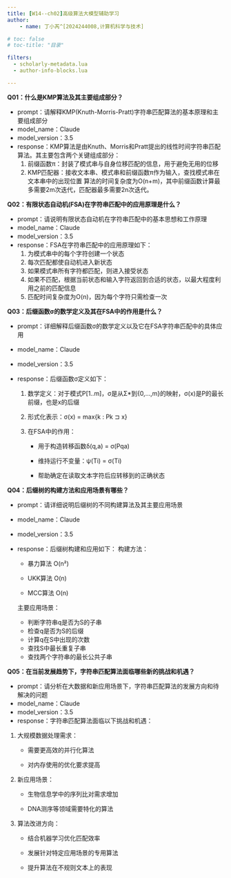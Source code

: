 ```yaml
---
title: [W14--ch02]高级算法大模型辅助学习
author:
    - name: 丁小芮^[2024244008,计算机科学与技术]

# toc: false
# toc-title: "目录"

filters:
  - scholarly-metadata.lua
  - author-info-blocks.lua

---
```


**Q01：什么是KMP算法及其主要组成部分？**

- prompt：请解释KMP(Knuth-Morris-Pratt)字符串匹配算法的基本原理和主要组成部分
- model_name：Claude
- model_version：3.5
- response：KMP算法是由Knuth、Morris和Pratt提出的线性时间字符串匹配算法。其主要包含两个关键组成部分：
  1. 前缀函数π：封装了模式串与自身位移匹配的信息，用于避免无用的位移
  2. KMP匹配器：接收文本串、模式串和前缀函数π作为输入，查找模式串在文本串中的出现位置
     算法的时间复杂度为O(n+m)，其中前缀函数计算最多需要2m次迭代，匹配器最多需要2n次迭代。


**Q02：有限状态自动机(FSA)在字符串匹配中的应用原理是什么？**

- prompt：请说明有限状态自动机在字符串匹配中的基本思想和工作原理
- model_name：Claude
- model_version：3.5
- response：FSA在字符串匹配中的应用原理如下：
  1. 为模式串中的每个字符创建一个状态
  1. 每次匹配都使自动机进入新状态
  1. 如果模式串所有字符都匹配，则进入接受状态
  1. 如果不匹配，根据当前状态和输入字符返回到合适的状态，以最大程度利用之前的匹配信息
  1. 匹配时间复杂度为O(n)，因为每个字符只需检查一次


**Q03：后缀函数σ的数学定义及其在FSA中的作用是什么？**

- prompt：详细解释后缀函数σ的数学定义以及它在FSA字符串匹配中的具体应用

- model_name：Claude

- model_version：3.5

- response：后缀函数σ定义如下：

  1. 数学定义：对于模式P[1..m]，σ是从Σ*到{0,...,m}的映射，σ(x)是P的最长前缀，也是x的后缀
  1. 形式化表示：σ(x) = max{k : Pk ⊐ x}
  3. 在FSA中的作用：

     - 用于构造转移函数δ(q,a) = σ(Pqa)

     - 维持运行不变量：ψ(Ti) = σ(Ti)

     - 帮助确定在读取文本字符后应转移到的正确状态


**Q04：后缀树的构建方法和应用场景有哪些？**

- prompt：请详细说明后缀树的不同构建算法及其主要应用场景

- model_name：Claude

- model_version：3.5

- response：后缀树构建和应用如下：
  构建方法：

  * 暴力算法 O(n²)

  * UKK算法 O(n)

  * MCC算法 O(n)

  主要应用场景：

  * 判断字符串q是否为S的子串
  * 检查q是否为S的后缀
  * 计算q在S中出现的次数
  * 查找S中最长重复子串
  * 查找两个字符串的最长公共子串

**Q05：在当前发展趋势下，字符串匹配算法面临哪些新的挑战和机遇？**

- prompt：请分析在大数据和新应用场景下，字符串匹配算法的发展方向和待解决的问题
- model_name：Claude
- model_version：3.5
- response：字符串匹配算法面临以下挑战和机遇：

1. 大规模数据处理需求：

   - 需要更高效的并行化算法

   - 对内存使用的优化要求提高

2. 新应用场景：

   - 生物信息学中的序列比对需求增加

   - DNA测序等领域需要特化的算法

3. 算法改进方向：

   - 结合机器学习优化匹配效率

   - 发展针对特定应用场景的专用算法

   - 提升算法在不规则文本上的表现
